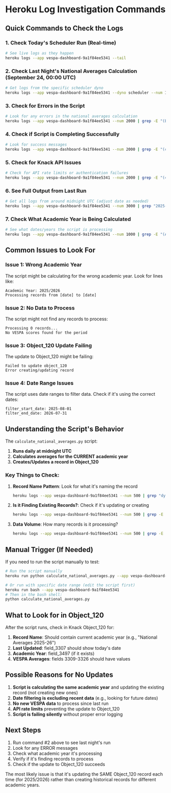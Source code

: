 # Heroku Log Investigation Commands

## Quick Commands to Check the Logs

### 1. Check Today's Scheduler Run (Real-time)
```bash
# See live logs as they happen
heroku logs --app vespa-dashboard-9a1f84ee5341 --tail
```

### 2. Check Last Night's National Averages Calculation (September 24, 00:00 UTC)
```bash
# Get logs from the specific scheduler dyno
heroku logs --app vespa-dashboard-9a1f84ee5341 --dyno scheduler --num 1500 | grep -A 20 "calculate_national_averages"
```

### 3. Check for Errors in the Script
```bash
# Look for any errors in the national averages calculation
heroku logs --app vespa-dashboard-9a1f84ee5341 --num 2000 | grep -E "(ERROR|CRITICAL|Exception|Traceback)" | grep -B 5 -A 5 "national"
```

### 4. Check if Script is Completing Successfully
```bash
# Look for success messages
heroku logs --app vespa-dashboard-9a1f84ee5341 --num 2000 | grep -E "(completed successfully|National average calculation task completed|Created/Updated record)"
```

### 5. Check for Knack API Issues
```bash
# Check for API rate limits or authentication failures
heroku logs --app vespa-dashboard-9a1f84ee5341 --num 2000 | grep -E "(401|403|429|rate limit|API key|authentication)"
```

### 6. See Full Output from Last Run
```bash
# Get all logs from around midnight UTC (adjust date as needed)
heroku logs --app vespa-dashboard-9a1f84ee5341 --num 3000 | grep "2025-09-24T00:0"
```

### 7. Check What Academic Year is Being Calculated
```bash
# See what dates/years the script is processing
heroku logs --app vespa-dashboard-9a1f84ee5341 --num 1000 | grep -E "(Academic Year|2024|2025|filter_start_date|filter_end_date)"
```

## Common Issues to Look For

### Issue 1: Wrong Academic Year
The script might be calculating for the wrong academic year. Look for lines like:
```
Academic Year: 2025/2026
Processing records from [date] to [date]
```

### Issue 2: No Data to Process
The script might not find any records to process:
```
Processing 0 records...
No VESPA scores found for the period
```

### Issue 3: Object_120 Update Failing
The update to Object_120 might be failing:
```
Failed to update object_120
Error creating/updating record
```

### Issue 4: Date Range Issues  
The script uses date ranges to filter data. Check if it's using the correct dates:
```
filter_start_date: 2025-08-01
filter_end_date: 2026-07-31
```

## Understanding the Script's Behavior

The `calculate_national_averages.py` script:

1. **Runs daily at midnight UTC**
2. **Calculates averages for the CURRENT academic year**
3. **Creates/Updates a record in Object_120**

### Key Things to Check:

1. **Record Name Pattern**: Look for what it's naming the record
   ```bash
   heroku logs --app vespa-dashboard-9a1f84ee5341 --num 500 | grep "dynamic_target_record_name"
   ```

2. **Is it Finding Existing Records?**: Check if it's updating or creating
   ```bash
   heroku logs --app vespa-dashboard-9a1f84ee5341 --num 500 | grep -E "(Finding existing record|Creating new record|Updating record)"
   ```

3. **Data Volume**: How many records is it processing?
   ```bash
   heroku logs --app vespa-dashboard-9a1f84ee5341 --num 500 | grep -E "(Processing \d+ records|Total students|Valid records)"
   ```

## Manual Trigger (If Needed)

If you need to run the script manually to test:
```bash
# Run the script manually
heroku run python calculate_national_averages.py --app vespa-dashboard-9a1f84ee5341

# Or run with specific date range (edit the script first)
heroku run bash --app vespa-dashboard-9a1f84ee5341
# Then in the bash shell:
python calculate_national_averages.py
```

## What to Look for in Object_120

After the script runs, check in Knack Object_120 for:
1. **Record Name**: Should contain current academic year (e.g., "National Averages 2025-26")
2. **Last Updated**: field_3307 should show today's date
3. **Academic Year**: field_3497 (if it exists)
4. **VESPA Averages**: fields 3309-3326 should have values

## Possible Reasons for No Updates

1. **Script is calculating the same academic year** and updating the existing record (not creating new ones)
2. **Date filtering is excluding recent data** (e.g., looking for future dates)
3. **No new VESPA data** to process since last run
4. **API rate limits** preventing the update to Object_120
5. **Script is failing silently** without proper error logging

## Next Steps

1. Run command #2 above to see last night's run
2. Look for any ERROR messages
3. Check what academic year it's processing
4. Verify if it's finding records to process
5. Check if the update to Object_120 succeeds

The most likely issue is that it's updating the SAME Object_120 record each time (for 2025/2026) rather than creating historical records for different academic years.
